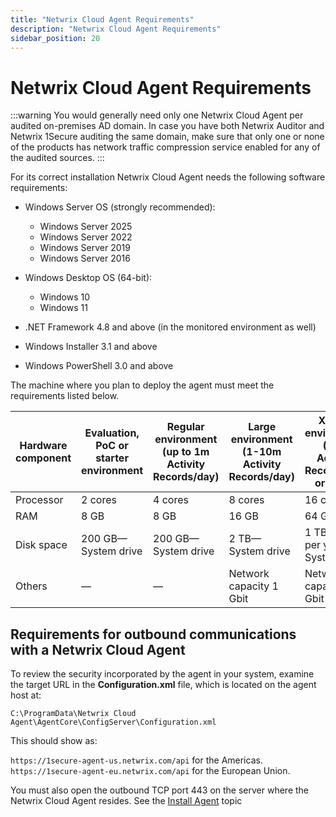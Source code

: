 ```yaml
---
title: "Netwrix Cloud Agent Requirements"
description: "Netwrix Cloud Agent Requirements"
sidebar_position: 20
---
```


# Netwrix Cloud Agent Requirements

:::warning
You would generally need only one Netwrix Cloud Agent per audited on-premises AD
domain. In case you have both Netwrix Auditor and Netwrix 1Secure auditing the same domain, make
sure that only one or none of the products has network traffic compression service enabled for any
of the audited sources.
:::


For its correct installation Netwrix Cloud Agent needs the following software requirements:

- Windows Server OS (strongly recommended):

    - Windows Server 2025
    - Windows Server 2022
    - Windows Server 2019
    - Windows Server 2016

- Windows Desktop OS (64-bit):

    - Windows 10
    - Windows 11

- .NET Framework 4.8 and above (in the monitored environment as well)
- Windows Installer 3.1 and above
- Windows PowerShell 3.0 and above

The machine where you plan to deploy the agent must meet the requirements listed below.

| Hardware component | Evaluation, PoC or starter environment | Regular environment (up to 1m Activity Records/day) | Large environment (1-10m Activity Records/day) | XLarge environment (10m Activity Records/day or more) |
| ------------------ | -------------------------------------- | --------------------------------------------------- | ---------------------------------------------- | ----------------------------------------------------- |
| Processor          | 2 cores                                | 4 cores                                             | 8 cores                                        | 16 cores                                              |
| RAM                | 8 GB                                   | 8 GB                                                | 16 GB                                          | 64 GB                                                 |
| Disk space         | 200 GB—System drive                    | 200 GB—System drive                                 | 2 TB—System drive                              | 1 TB + 1 TB per year —System drive                    |
| Others             | —                                      | —                                                   | Network capacity 1 Gbit                        | Network capacity 1 Gbit                               |

## Requirements for outbound communications with a Netwrix Cloud Agent

To review the security incorporated by the agent in your system, examine the target URL in the
**Configuration.xml** file, which is located on the agent host at:

`C:\ProgramData\Netwrix Cloud Agent\AgentCore\ConfigServer\Configuration.xml`

This should show as:

`https://1secure-agent-us.netwrix.com/api` for the Americas.
`https://1secure-agent-eu.netwrix.com/api` for the European Union.

You must also open the outbound TCP port 443 on the server where the Netwrix Cloud Agent resides.
See the [Install Agent](/docs/1secure/install/installagent.md) topic
